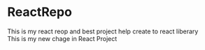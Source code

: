 # ReactRepo
This is my react reop and best project help create to react liberary <br>
This is my new chage in React Project
